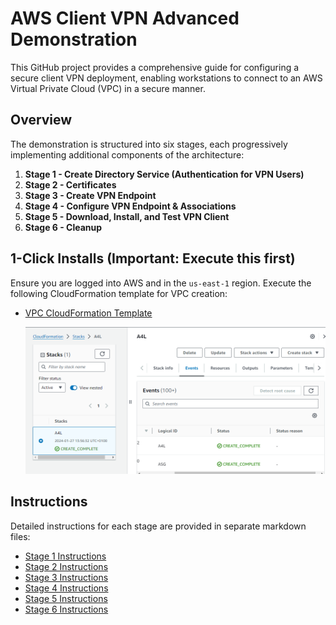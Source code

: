 # AWS Client VPN Advanced Demonstration

This GitHub project provides a comprehensive guide for configuring a secure client VPN deployment, enabling workstations to connect to an AWS Virtual Private Cloud (VPC) in a secure manner.

## Overview

The demonstration is structured into six stages, each progressively implementing additional components of the architecture:

1. **Stage 1 - Create Directory Service (Authentication for VPN Users)**
2. **Stage 2 - Certificates**
3. **Stage 3 - Create VPN Endpoint**
4. **Stage 4 - Configure VPN Endpoint & Associations**
5. **Stage 5 - Download, Install, and Test VPN Client**
6. **Stage 6 - Cleanup**

## 1-Click Installs (Important: Execute this first)

Ensure you are logged into AWS and in the `us-east-1` region. Execute the following CloudFormation template for VPC creation:

- [VPC CloudFormation Template](https://console.aws.amazon.com/cloudformation/home?region=us-east-1#/stacks/quickcreate?templateURL=https://techidence.s3.amazonaws.com/aws_projects/A4LVPC.yaml&stackName=A4L)

	![Untitled](images/Untitled.png)

## Instructions

Detailed instructions for each stage are provided in separate markdown files:

- [Stage 1 Instructions](https://github.com/acantril/learn-cantrill-io-labs/blob/master/aws-client-vpn/02_LABINSTRUCTIONS/STAGE1.md)
- [Stage 2 Instructions](https://github.com/acantril/learn-cantrill-io-labs/blob/master/aws-client-vpn/02_LABINSTRUCTIONS/STAGE2.md)
- [Stage 3 Instructions](https://github.com/acantril/learn-cantrill-io-labs/blob/master/aws-client-vpn/02_LABINSTRUCTIONS/STAGE3.md)
- [Stage 4 Instructions](https://github.com/acantril/learn-cantrill-io-labs/blob/master/aws-client-vpn/02_LABINSTRUCTIONS/STAGE4.md)
- [Stage 5 Instructions](https://github.com/acantril/learn-cantrill-io-labs/blob/master/aws-client-vpn/02_LABINSTRUCTIONS/STAGE5.md)
- [Stage 6 Instructions](https://github.com/acantril/learn-cantrill-io-labs/blob/master/aws-client-vpn/02_LABINSTRUCTIONS/STAGE6.md)